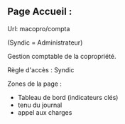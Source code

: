 ## Page Accueil :

Url: macopro/compta

(Syndic = Administrateur)

Gestion comptable de la copropriété.

Règle d'accès : Syndic

Zones de la page :
* Tableau de bord (indicateurs clés)
* tenu du journal
* appel aux charges
